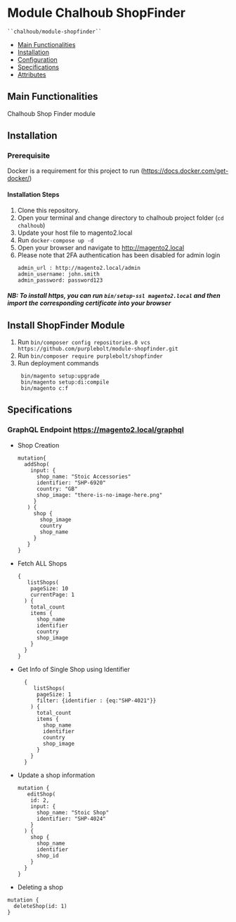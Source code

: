 # Module Chalhoub ShopFinder

    ``chalhoub/module-shopfinder``

- [Main Functionalities](#markdown-header-main-functionalities)
- [Installation](#markdown-header-installation)
- [Configuration](#markdown-header-configuration)
- [Specifications](#markdown-header-specifications)
- [Attributes](#markdown-header-attributes)


## Main Functionalities
Chalhoub Shop Finder module

## Installation

### Prerequisite
Docker is a requirement for this project to run (https://docs.docker.com/get-docker/)

#### Installation Steps

1. Clone this repository.
2. Open your terminal and change directory to chalhoub project folder (`cd chalhoub`)
3. Update your host file to magento2.local
4. Run `docker-compose up -d`
5. Open your browser and navigate to http://magento2.local
6. Please note that 2FA authentication has been disabled for admin login
   ```
   admin_url : http://magento2.local/admin
   admin_username: john.smith
   admin_password: password123
   ```
##### NB: To install https, you can run `bin/setup-ssl magento2.local` and then import the corresponding certificate into your browser

## Install ShopFinder Module

1. Run `bin/composer config repositories.0 vcs https://github.com/purplebolt/module-shopfinder.git`
2. Run `bin/composer require purplebolt/shopfinder`
3. Run deployment commands
   ```
    bin/magento setup:upgrade
    bin/magento setup:di:compile
    bin/magento c:f
   ```

## Specifications

### GraphQL Endpoint https://magento2.local/graphql

- Shop Creation
  ```
  mutation{
    addShop(
      input: {
        shop_name: "Stoic Accessories"
        identifier: "SHP-6920"
        country: "GB"
        shop_image: "there-is-no-image-here.png"
       }
     ) {
       shop {
         shop_image
         country
         shop_name
       }
     }
  }
  ``` 

 - Fetch ALL Shops
    ```
    {
       listShops(
        pageSize: 10
        currentPage: 1
      ) {
        total_count
        items {
          shop_name
          identifier
          country
          shop_image
        }
      }
    }
    ```

- Get Info of Single Shop using Identifier

  ```
    {
       listShops(
        pageSize: 1
        filter: {identifier : {eq:"SHP-4021"}}
      ) {
        total_count
        items {
          shop_name
          identifier
          country
          shop_image
        }
      }
    }
  ```
    
 - Update a shop information
   ```
   mutation {
      editShop(
       id: 2,  
       input: {
         shop_name: "Stoic Shop"
         identifier: "SHP-4024"
       }
     ) {
       shop {
         shop_name
         identifier
         shop_id
       }
     }
   }
   
   ``` 

 - Deleting a shop
  
  ```
  mutation {
    deleteShop(id: 1)
  } 
  ```  
   





